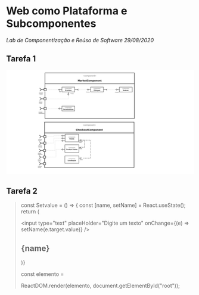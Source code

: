# Web como Plataforma e Subcomponentes
*Lab de Componentização e Reúso de Software 29/08/2020*

## Tarefa 1

  ![Tarefa1](images/image1.jpg)

## Tarefa 2

><div id="root"></div>
>
>const Setvalue = () => {
>    const [name, setName] = React.useState();
>    return (<div><input type="text" placeHolder="Digite um texto" onChange={(e) => setName(e.target.value)} /> <br />
>        <h2>{name}</h2>
>    </div>)}
>
>const elemento = <Setvalue />
>
>ReactDOM.render(elemento,
>    document.getElementById("root"));
